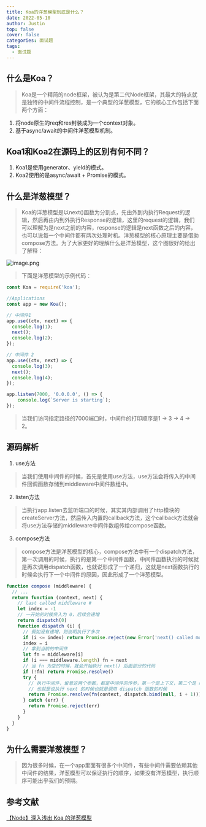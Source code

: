 ```yaml
---
title: Koa的洋葱模型到底是什么？
date: 2022-05-10
author: Justin
top: false
cover: false
categories: 面试题
tags:
  - 面试题
---
```


## 什么是Koa？
> Koa是一个精简的node框架，被认为是第二代Node框架，其最大的特点就是独特的中间件流程控制，是一个典型的洋葱模型，它的核心工作包括下面两个方面：

1. 将node原生的req和res封装成为一个context对象。
2. 基于async/await的中间件洋葱模型机制。

## Koa1和Koa2在源码上的区别有何不同？
1. Koa1是使用generator、yield的模式。
2. Koa2使用的是async/await + Promise的模式。

## 什么是洋葱模型？
> Koa的洋葱模型是以next()函数为分割点，先由外到内执行Request的逻辑，然后再由内到外执行Response的逻辑，这里的request的逻辑，我们可以理解为是next之前的内容，response的逻辑是next函数之后的内容，也可以说每一个中间件都有两次处理时机。洋葱模型的核心原理主要是借助compose方法。为了大家更好的理解什么是洋葱模型，这个图很好的给出了解释：

![image.png](https://img-blog.csdnimg.cn/img_convert/6bdcbf3b5c4068f62326debea8f1550a.png)

> 下面是洋葱模型的示例代码：

```js
const Koa = require('koa');

//Applications
const app = new Koa();

// 中间件1
app.use((ctx, next) => {
  console.log(1);
  next();
  console.log(2);
});

// 中间件 2 
app.use((ctx, next) => {
  console.log(3);
  next();
  console.log(4);
});

app.listen(7000, '0.0.0.0', () => {
    console.log(`Server is starting`);
});
```

> 当我们访问指定路径的7000端口时，中间件的打印顺序是1 -> 3 -> 4 -> 2。

## 源码解析
1. use方法

> 当我们使用中间件的时候，首先是使用use方法，use方法会将传入的中间件回调函数存储到middleware中间件数组中。

2. listen方法

> 当执行app.listen去监听端口的时候，其实其内部调用了http模块的createServer方法，然后传入内置的callback方法，这个callback方法就会将use方法存储的middleware中间件数组传给compose函数。

3. compose方法

> compose方法是洋葱模型的核心，compose方法中有一个dispatch方法，第一次调用的时候，执行的是第一个中间件函数，中间件函数执行的时候就是再次调用dispatch函数，也就说形成了一个递归，这就是next函数执行的时候会执行下一个中间件的原因，因此形成了一个洋葱模型。

```js
function compose (middleware) {
  // ...
  return function (context, next) {
    // last called middleware #
    let index = -1
    // 一开始的时候传入为 0，后续会递增
    return dispatch(0)
    function dispatch (i) {
      // 假如没有递增，则说明执行了多次
      if (i <= index) return Promise.reject(new Error('next() called multiple times'))
      index = i
      // 拿到当前的中间件
      let fn = middleware[i]
      if (i === middleware.length) fn = next
      // 当 fn 为空的时候，就会开始执行 next() 后面部分的代码
      if (!fn) return Promise.resolve()
      try {
        // 执行中间件，留意这两个参数，都是中间件的传参，第一个是上下文，第二个是 next 函数
        // 也就是说执行 next 的时候也就是调用 dispatch 函数的时候
        return Promise.resolve(fn(context, dispatch.bind(null, i + 1)));
      } catch (err) {
        return Promise.reject(err)
      }
    }
  }
}
```


## 为什么需要洋葱模型？
> 因为很多时候，在一个app里面有很多个中间件，有些中间件需要依赖其他中间件的结果，洋葱模型可以保证执行的顺序，如果没有洋葱模型，执行顺序可能出乎我们的预期。


## 参考文献
[【Node】深入浅出 Koa 的洋葱模型](https://juejin.cn/post/7012031464237694983)